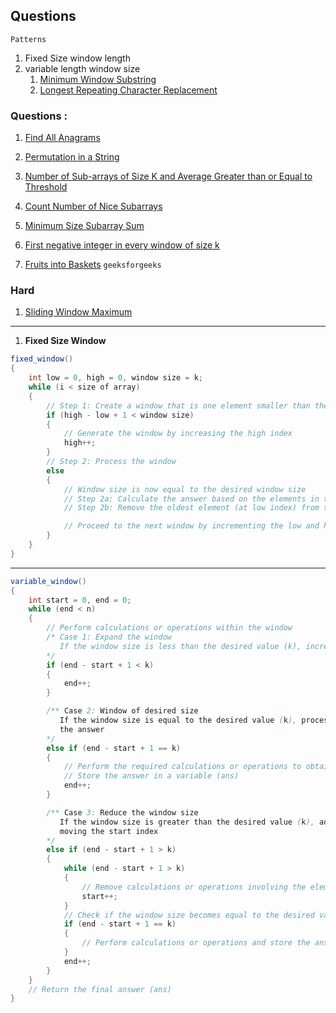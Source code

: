 ## Questions


`Patterns`

1. Fixed Size window length
2. variable length window size
   1. [Minimum Window Substring](https://leetcode.com/problems/minimum-window-substring/description/)
   2. [Longest Repeating Character Replacement](https://leetcode.com/problems/longest-repeating-character-replacement/description/)

### Questions :
   1. [Find All Anagrams](https://leetcode.com/problems/find-all-anagrams-in-a-string/)
   2. [Permutation in a String](https://leetcode.com/problems/permutation-in-string/description/)


1. [Number of Sub-arrays of Size K and Average Greater than or Equal to Threshold](https://leetcode.com/problems/number-of-sub-arrays-of-size-k-and-average-greater-than-or-equal-to-threshold/submissions/)
2. [Count Number of Nice Subarrays](https://leetcode.com/problems/count-number-of-nice-subarrays/)
3. [Minimum Size Subarray Sum](https://leetcode.com/problems/minimum-size-subarray-sum/)
4. [First negative integer in every window of size k](https://tinyl.io/7joJ)
5. [Fruits into Baskets](https://tinyl.io/8yHm) `geeksforgeeks`

### Hard
1. [Sliding Window Maximum](https://tinyl.io/7jO9)

----
1.  **Fixed Size Window**
```java
fixed_window()
{
    int low = 0, high = 0, window size = k;
    while (i < size of array)
    {
        // Step 1: Create a window that is one element smaller than the desired window size
        if (high - low + 1 < window size)
        {
            // Generate the window by increasing the high index
            high++;
        }
        // Step 2: Process the window
        else
        {
            // Window size is now equal to the desired window size
            // Step 2a: Calculate the answer based on the elements in the window
            // Step 2b: Remove the oldest element (at low index) from the window for the next window

            // Proceed to the next window by incrementing the low and high indices
        }
    }
}
```


----
```java
variable_window()
{
    int start = 0, end = 0;
    while (end < n)
    {
        // Perform calculations or operations within the window
        /* Case 1: Expand the window
           If the window size is less than the desired value (k), increase the end index
        */
        if (end - start + 1 < k)
        {
            end++;
        }

        /** Case 2: Window of desired size
           If the window size is equal to the desired value (k), process the window and calculate
           the answer
        */
        else if (end - start + 1 == k)
        {
            // Perform the required calculations or operations to obtain the answer
            // Store the answer in a variable (ans)
            end++;
        }

        /** Case 3: Reduce the window size
           If the window size is greater than the desired value (k), adjust the window by
           moving the start index
        */
        else if (end - start + 1 > k)
        {
            while (end - start + 1 > k)
            {
                // Remove calculations or operations involving the element at the start index
                start++;
            }
            // Check if the window size becomes equal to the desired value (k) after adjustment
            if (end - start + 1 == k)
            {
                // Perform calculations or operations and store the answer if necessary
            }
            end++;
        }
    }
    // Return the final answer (ans)
}
```

